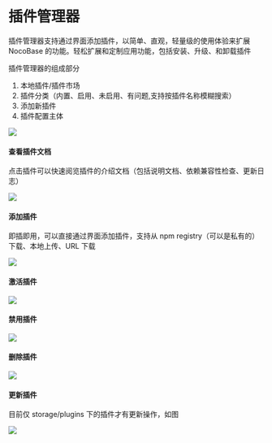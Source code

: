 # 插件管理器

插件管理器支持通过界面添加插件，以简单、直观，轻量级的使用体验来扩展 NocoBase 的功能。轻松扩展和定制应用功能，包括安装、升级、和卸载插件

插件管理器的组成部分

1. 本地插件/插件市场
2. 插件分类（内置、启用、未启用、有问题,支持按插件名称模糊搜索）
3. 添加新插件
4. 插件配置主体

![](https://nocobase-docs.oss-cn-beijing.aliyuncs.com/86fb70757a77ab3654f97faffc2dce78.png)

#### 查看插件文档

点击插件可以快速阅览插件的介绍文档（包括说明文档、依赖兼容性检查、更新日志）

![](https://nocobase-docs.oss-cn-beijing.aliyuncs.com/a4015bea903d3c6874ca94e6c1085278.png)

#### 添加插件

即插即用，可以直接通过界面添加插件，支持从 npm registry（可以是私有的）下载、本地上传、URL 下载

![](https://nocobase-docs.oss-cn-beijing.aliyuncs.com/103baa0ba0dd88e7481c0636147c7a7c.png)

#### 激活插件

![](https://nocobase-docs.oss-cn-beijing.aliyuncs.com/c76b7228678c358ba6f8f68ef05d3cd5.gif)

#### 禁用插件

![](https://nocobase-docs.oss-cn-beijing.aliyuncs.com/86f526669dba0d4f3245d24d9e9d35a9.gif)

#### 删除插件

![](https://nocobase-docs.oss-cn-beijing.aliyuncs.com/b32d6507aaee2b708290311cf1e7ebca.gif)

#### 更新插件

目前仅 storage/plugins 下的插件才有更新操作，如图

![](https://nocobase-docs.oss-cn-beijing.aliyuncs.com/7bfaec2785dc6a2e864fee2337fc57ef.png)